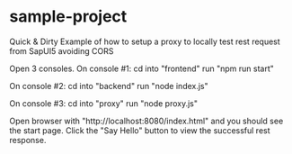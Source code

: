 # sample-project
Quick &amp; Dirty Example of how to setup a proxy to locally test rest request from SapUI5 avoiding CORS

Open 3 consoles.
On console #1: cd into "frontend" run "npm run start"

On console #2: cd into "backend" run "node index.js"

On console #3: cd into "proxy" run "node proxy.js"

Open browser with "http://localhost:8080/index.html" and you should see the start page.
Click the "Say Hello" button to view the successful rest response.

